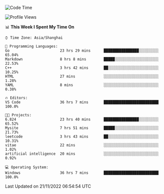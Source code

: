 <!--START_SECTION:waka-->
![Code Time](http://img.shields.io/badge/Code%20Time-372%20hrs%201%20min-blue)

![Profile Views](http://img.shields.io/badge/Profile%20Views-3-blue)

📊 **This Week I Spent My Time On** 

```text
⌚︎ Time Zone: Asia/Shanghai

💬 Programming Languages: 
Go                       23 hrs 29 mins      ████████████████░░░░░░░░░   65.04% 
Markdown                 8 hrs 8 mins        █████░░░░░░░░░░░░░░░░░░░░   22.53% 
C++                      3 hrs 42 mins       ██░░░░░░░░░░░░░░░░░░░░░░░   10.25% 
HTML                     27 mins             ░░░░░░░░░░░░░░░░░░░░░░░░░   1.28% 
YAML                     8 mins              ░░░░░░░░░░░░░░░░░░░░░░░░░   0.38%

🔥 Editors: 
VS Code                  36 hrs 7 mins       █████████████████████████   100.0%

🐱‍💻 Projects: 
6.824                    23 hrs 40 mins      ████████████████░░░░░░░░░   65.52% 
Mysite                   7 hrs 51 mins       █████░░░░░░░░░░░░░░░░░░░░   21.73% 
leetcode                 3 hrs 43 mins       ██░░░░░░░░░░░░░░░░░░░░░░░   10.31% 
vitae                    22 mins             ░░░░░░░░░░░░░░░░░░░░░░░░░   1.02% 
artificial intelligence  20 mins             ░░░░░░░░░░░░░░░░░░░░░░░░░   0.92%

💻 Operating System: 
Windows                  36 hrs 7 mins       █████████████████████████   100.0%

```


 Last Updated on 21/11/2022 06:54:54 UTC
<!--END_SECTION:waka-->